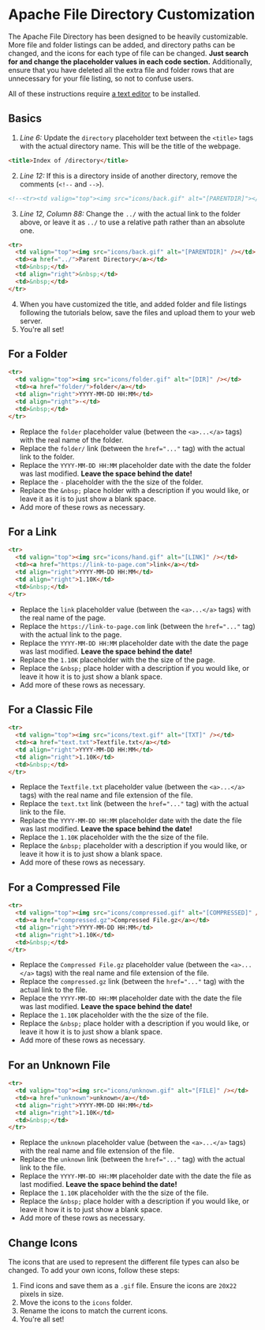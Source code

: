 # Apache File Directory Customization

The Apache File Directory has been designed to be heavily customizable. More file and folder listings can be added, and directory paths can be changed, and the icons for each type of file can be changed. **Just search for and change the placeholder values in each code section.** Additionally, ensure that you have deleted all the extra file and folder rows that are unnecessary for your file listing, so not to confuse users.

All of these instructions require [a text editor](https://code.visualstudio.com/) to be installed.

## Basics

1. _Line 6:_ Update the `directory` placeholder text between the `<title>` tags with the actual directory name. This will be the title of the webpage.

```html
<title>Index of /directory</title>
```

2. _Line 12:_ If this is a directory inside of another directory, remove the comments (`<!--` and `-->`).

```html
<!--<tr><td valign="top"><img src="icons/back.gif" alt="[PARENTDIR]"></td><td><a href="../">Parent Directory</a></td><td>&nbsp;</td><td align="right">&nbsp;</td><td>&nbsp;</td></tr>-->
```

3. _Line 12, Column 88:_ Change the `../` with the actual link to the folder above, or leave it as `../` to use a relative path rather than an absolute one.

```html
<tr>
  <td valign="top"><img src="icons/back.gif" alt="[PARENTDIR]" /></td>
  <td><a href="../">Parent Directory</a></td>
  <td>&nbsp;</td>
  <td align="right">&nbsp;</td>
  <td>&nbsp;</td>
</tr>
```

4. When you have customized the title, and added folder and file listings following the tutorials below, save the files and upload them to your web server.
5. You're all set!

## For a Folder

```html
<tr>
  <td valign="top"><img src="icons/folder.gif" alt="[DIR]" /></td>
  <td><a href="folder/">folder</a></td>
  <td align="right">YYYY-MM-DD HH:MM</td>
  <td align="right">-</td>
  <td>&nbsp;</td>
</tr>
```

- Replace the `folder` placeholder value (between the `<a>...</a>` tags) with the real name of the folder.
- Replace the `folder/` link (between the `href="..."` tag) with the actual link to the folder.
- Replace the `YYYY-MM-DD HH:MM` placeholder date with the date the folder was last modified. **Leave the space behind the date!**
- Replace the `-` placeholder with the the size of the folder.
- Replace the `&nbsp;` place holder with a description if you would like, or leave it as it is to just show a blank space.
- Add more of these rows as necessary.

## For a Link

```html
<tr>
  <td valign="top"><img src="icons/hand.gif" alt="[LINK]" /></td>
  <td><a href="https://link-to-page.com">link</a></td>
  <td align="right">YYYY-MM-DD HH:MM</td>
  <td align="right">1.10K</td>
  <td>&nbsp;</td>
</tr>
```

- Replace the `link` placeholder value (between the `<a>...</a>` tags) with the real name of the page.
- Replace the `https://link-to-page.com` link (between the `href="..."` tag) with the actual link to the page.
- Replace the `YYYY-MM-DD HH:MM` placeholder date with the date the page was last modified. **Leave the space behind the date!**
- Replace the `1.10K` placeholder with the the size of the page.
- Replace the `&nbsp;` place holder with a description if you would like, or leave it how it is to just show a blank space.
- Add more of these rows as necessary.

## For a Classic File

```html
<tr>
  <td valign="top"><img src="icons/text.gif" alt="[TXT]" /></td>
  <td><a href="text.txt">Textfile.txt</a></td>
  <td align="right">YYYY-MM-DD HH:MM</td>
  <td align="right">1.10K</td>
  <td>&nbsp;</td>
</tr>
```

- Replace the `Textfile.txt` placeholder value (between the `<a>...</a>` tags) with the real name and file extension of the file.
- Replace the `text.txt` link (between the `href="..."` tag) with the actual link to the file.
- Replace the `YYYY-MM-DD HH:MM` placeholder date with the date the file was last modified. **Leave the space behind the date!**
- Replace the `1.10K` placeholder with the the size of the file.
- Replace the `&nbsp;` placeholder with a description if you would like, or leave it how it is to just show a blank space.
- Add more of these rows as necessary.

## For a Compressed File

```html
<tr>
  <td valign="top"><img src="icons/compressed.gif" alt="[COMPRESSED]" /></td>
  <td><a href="compressed.gz">Compressed File.gz</a></td>
  <td align="right">YYYY-MM-DD HH:MM</td>
  <td align="right">1.10K</td>
  <td>&nbsp;</td>
</tr>
```

- Replace the `Compressed File.gz` placeholder value (between the `<a>...</a>` tags) with the real name and file extension of the file.
- Replace the `compressed.gz` link (between the `href="..."` tag) with the actual link to the file.
- Replace the `YYYY-MM-DD HH:MM` placeholder date with the date the file was last modified. **Leave the space behind the date!**
- Replace the `1.10K` placeholder with the the size of the file.
- Replace the `&nbsp;` place holder with a description if you would like, or leave it how it is to just show a blank space.
- Add more of these rows as necessary.

## For an Unknown File

```html
<tr>
  <td valign="top"><img src="icons/unknown.gif" alt="[FILE]" /></td>
  <td><a href="unknown">unknown</a></td>
  <td align="right">YYYY-MM-DD HH:MM</td>
  <td align="right">1.10K</td>
  <td>&nbsp;</td>
</tr>
```

- Replace the `unknown` placeholder value (between the `<a>...</a>` tags) with the real name and file extension of the file.
- Replace the `unknown` link (between the `href="..."` tag) with the actual link to the file.
- Replace the `YYYY-MM-DD HH:MM` placeholder date with the date the file as last modified. **Leave the space behind the date!**
- Replace the `1.10K` placeholder with the the size of the file.
- Replace the `&nbsp;` place holder with a description if you would like, or leave it how it is to just show a blank space.
- Add more of these rows as necessary.

## Change Icons

The icons that are used to represent the different file types can also be changed. To add your own icons, follow these steps:

1. Find icons and save them as a `.gif` file. Ensure the icons are `20`x`22` pixels in size.
2. Move the icons to the `icons` folder.
3. Rename the icons to match the current icons.
4. You're all set!
